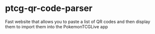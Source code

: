 # ptcg-qr-code-parser
Fast website that allows you to paste a list of QR codes and then display them to import them into the PokemonTCGLive app
